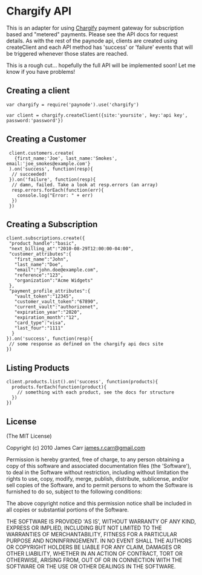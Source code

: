 # Chargify API
This is an adapter for using [Chargify](http://www.chargify.com) payment gateway for subscription based and "metered" payments. Please see the API docs for request details.
As with the rest of the paynode api, clients are created using createClient and each API method has 'success' or 'failure' events that will be triggered whenever those
states are reached.

This is a rough cut... hopefully the full API will be implemented soon! Let me know if you have problems!


## Creating a client
	var chargify = require('paynode').use('chargify')

	var client = chargify.createClient({site:'yoursite', key:'api key', password:'password'})

## Creating a Customer
     client.customers.create(
       {first_name:'Joe', last_name:'Smokes', email:'joe_smokes@example.com'}
     ).on('success', function(resp){
      // succeeded!
     }).on('failure', function(resp){
      // damn, failed. Take a look at resp.errors (an array)
      resp.errors.forEach(function(err){  
        console.log("Error: " + err)
      })
     })

## Creating a Subscription
    client.subscriptions.create({
     "product_handle":"basic",
     "next_billing_at":"2010-08-29T12:00:00-04:00",
     "customer_attributes":{
       "first_name":"John",
       "last_name":"Doe",
       "email":"john.doe@example.com",
       "reference":"123",
       "organization":"Acme Widgets"
     },
     "payment_profile_attributes":{
       "vault_token":"12345",
       "customer_vault_token":"67890",
       "current_vault":"authorizenet",
       "expiration_year":"2020",
       "expiration_month":"12",
       "card_type":"visa",
       "last_four":"1111"
      }
    }).on('success', function(resp){
     // some response as defined on the chargify api docs site
    })


## Listing Products
	client.products.list().on('success', function(products){
	  products.forEach(function(product){
	    // something with each product, see the docs for structure
	  })
	})
## License 

(The MIT License)

Copyright (c) 2010 James Carr <james.r.carr@gmail.com>

Permission is hereby granted, free of charge, to any person obtaining
a copy of this software and associated documentation files (the
'Software'), to deal in the Software without restriction, including
without limitation the rights to use, copy, modify, merge, publish,
distribute, sublicense, and/or sell copies of the Software, and to
permit persons to whom the Software is furnished to do so, subject to
the following conditions:

The above copyright notice and this permission notice shall be
included in all copies or substantial portions of the Software.

THE SOFTWARE IS PROVIDED 'AS IS', WITHOUT WARRANTY OF ANY KIND,
EXPRESS OR IMPLIED, INCLUDING BUT NOT LIMITED TO THE WARRANTIES OF
MERCHANTABILITY, FITNESS FOR A PARTICULAR PURPOSE AND NONINFRINGEMENT.
IN NO EVENT SHALL THE AUTHORS OR COPYRIGHT HOLDERS BE LIABLE FOR ANY
CLAIM, DAMAGES OR OTHER LIABILITY, WHETHER IN AN ACTION OF CONTRACT,
TORT OR OTHERWISE, ARISING FROM, OUT OF OR IN CONNECTION WITH THE
SOFTWARE OR THE USE OR OTHER DEALINGS IN THE SOFTWARE.

